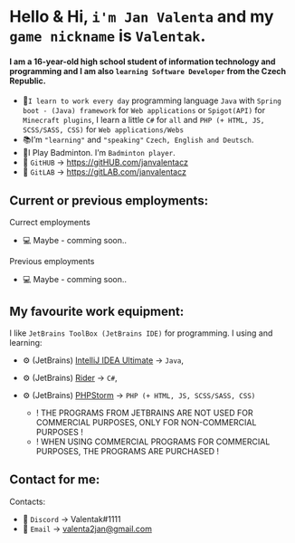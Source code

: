 # Hello & Hi, `i'm Jan Valenta` and my `game nickname` is `Valentak`.
#### I am a 16-year-old high school student of information technology and programming and I am also `learning Software Developer` from the Czech Republic.
- 🔧`I learn to work every day` programming language `Java` with `Spring boot - (Java) framework` for `Web applications` or `Spigot(API)` for `Minecraft plugins`, I learn a little `C#` for `all` and `PHP (+ HTML, JS, SCSS/SASS, CSS)` for `Web applications/Webs` 
- 📚I’m `"learning"` and `"speaking"` `Czech, English and Deutsch`.
- 🏸I Play Badminton. I’m `Badminton player`. 
- 📑 `GitHUB` -> https://gitHUB.com/janvalentacz
- 📑 `GitLAB` -> https://gitLAB.com/janvalentacz

## Current or previous employments:
Currect employments
- 💻 Maybe - comming soon..

Previous employments
- 💻 Maybe - comming soon..


##  My favourite work equipment:
I like `JetBrains ToolBox (JetBrains IDE)` for programming. I using and learning:
- ⚙ (JetBrains) [IntelliJ IDEA Ultimate](https://www.jetbrains.com/idea/) -> `Java`,
- ⚙ (JetBrains) [Rider](https://www.jetbrains.com/rider/) -> `C#`,
- ⚙ (JetBrains) [PHPStorm](https://www.jetbrains.com/phpstorm/) -> `PHP (+ HTML, JS, SCSS/SASS, CSS)`

   - ! THE PROGRAMS FROM JETBRAINS ARE NOT USED FOR COMMERCIAL PURPOSES, ONLY FOR NON-COMMERCIAL PURPOSES ! 
   - ! WHEN USING COMMERCIAL PROGRAMS FOR COMMERCIAL PURPOSES, THE PROGRAMS ARE PURCHASED !

## Contact for me:
Contacts:
- 💬 `Discord` -> Valentak#1111
- 💬 `Email` -> valenta2jan@gmail.com



